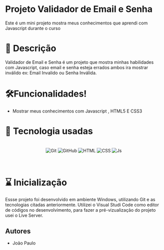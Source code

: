 # Projeto Validador de Email e Senha
 
   Este é um mini projeto mostra meus conhecimentos que aprendi com Javascript durante o curso


# 📝 Descrição

Validador de Email e  Senha  é um projeto que mostra minhas habilidades com Javascript, caso email e senha esteja errados ambos ira mostrar inválido ex: Email Invalido ou Senha Inválida. 

 
# 🛠️Funcionalidades!

- Mostrar meus conhecimentos com Javascript , HTML5 E CSS3

# 📡 Tecnologia usadas

 <div align="center"><br>
  
  <img align="center" alt="Git" src="https://img.shields.io/badge/GIT-E44C30?style=for-the-badge&logo=git&logoColor=white">
  <img align="center" alt="GitHub" src="https://img.shields.io/badge/GitHub-100000?style=for-the-badge&logo=github&logoColor=white">
  <img align="center" alt="HTML" src="https://img.shields.io/badge/HTML5-E34F26?style=for-the-badge&logo=html5&logoColor=white">
  <img align="center" alt="CSS" src="https://img.shields.io/badge/CSS3-1572B6?style=for-the-badge&logo=css3&logoColor=white">
  <img align="center" alt="Js" src="https://img.shields.io/badge/JavaScript-323330?style=for-the-badge&logo=javascript&logoColor=F7DF1E">
</div>
 
 <br/>
 <br/>

 
# ⌛ Inicialização

Essse projeto foi desenvolvido em ambiente Windows, utilizando Git e as tecnologias citadas anteriormente. Utilizei o Visual Studi Code como editor de códigos no desenvolvimento, para fazer a pré-vizualização do projeto  usei o Live Server.

## Autores

- João Paulo

